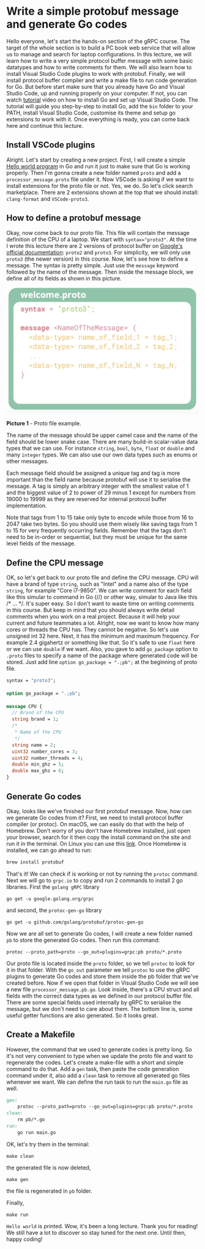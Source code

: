 # Write a simple protobuf message and generate Go codes
Hello everyone, let's start the hands-on section of the gRPC course. The target
of the whole section is to build a PC book web service that will allow us to 
manage and search for laptop configurations. In this lecture, we will learn how
to write a very simple protocol buffer message with some basic datatypes and how
to write comments for them. We will also learn how to install Visual Studio Code
plugins to work with protobuf. Finally, we will install protocol buffer
compiler and write a make file to run code generation for Go. But before start 
make sure that you already have Go and Visual Studio Code, up and running 
properly on your computer. If not, you can watch [tutorial](https://youtu.be/jRLV-1GVET4)
video on how to install Go and set up Visual Studio Code. The tutorial will 
guide you step-by-step to install Go, add the `bin` folder to your PATH, 
install Visual Studio Code, customise its theme and setup go extensions to work
with it. Once everything is ready, you can come back here and continue this
lecture.

## Install VSCode plugins
Alright. Let's start by creating a new project. First, I will create a simple
[Hello world program](code/lecture6/main.go) in Go and run it just to make sure
that Go is working properly. Then I'm gonna create a new folder named `proto` 
and add a `processor_message.proto` file under it. Now VSCode is asking if we 
want to install extensions for the proto file or not. Yes, we do. So let's 
click search marketplace. There are 2 extensions shown at the top that we 
should install: `clang-format` and `VSCode-proto3`.

## How to define a protobuf message
Okay, now come back to our proto file. This file will contain the message 
definition of the CPU of a laptop. We start with `syntax="proto3"`. At the 
time I wrote this lecture there are 2 versions of protocol buffer on [Google's 
official documentation](https://developers.google.com/protocol-buffers/docs/overview):
`proto2` and `proto3`. For simplicity, we will only use `proto3` (the newer 
version) in this course. Now, let's see how to define a message. The syntax is
pretty simple. Just use the `message` keyword followed by the name of the 
message. Then inside the message block, we define all of its fields as shown 
in this picture.

![Proto-file-example](images/lecture6/proto_file_example.png)

**Picture 1** - Proto file example.

The name of the message should be upper camel case and the name of the field 
should be lower snake case. There are many build-in scalar-value data types 
that we can use. For instance `string`, `bool`, `byte`, `float` or `double` and
many `integer` types. We can also use our own data types such as enums or other
messages.

Each message field should be assigned a unique tag and tag is more important 
than the field name because protobuf will use it to serialise the message. A 
tag is simply an arbitrary integer with the smallest value of 1 and the biggest
value of 2 to power of 29 minus 1 except for numbers from 19000 to 19999 as 
they are reserved for internal protocol buffer implementation.

Note that tags from 1 to 15 take only byte to encode while those from 16 to 
2047 take two bytes. So you should use them wisely like saving tags from 1 to 
15 for very frequently occurring fields. Remember that the tags don't need 
to be in-order or sequential, but they must be unique for the same level fields 
of the message.

## Define the CPU message
OK, so let's get back to our proto file and define the CPU message. CPU will
have a brand of type `string`, such as "Intel" and a name also of the type 
`string`, for example "Core i7-9850". We can write comment for each field like 
this simular to command in Go (//) or other way, simular to Java like this
/* ... */. It's super easy. So I don't want to waste time on writing comments 
in this course. But keep in mind that you should always write detail comments 
when you work on a real project. Because it will help your current and future 
teammates a lot. Alright, now we want to know how many cores or threads the CPU
has. They cannot be negative. So let's use unsigned int 32 here. Next, it has 
the minimum and maximum frequency. For example 2.4 gigahertz or something like 
that. So it's safe to use `float` here or we can use `double` if we want. 
Also, you gave to add `go_package` option to `.proto` files to specify a name of 
the package where generated code will be stored. Just add line 
`option go_package = ".;pb";` at the beginning of proto file.

```protobuf
syntax = "proto3";

option go_package = ".;pb";

message CPU {
  // Brand of the CPU
  string brand = 1;
  /*
   * Name of the CPU
   */
  string name = 2;
  uint32 number_cores = 3;
  uint32 number_threads = 4;
  double min_ghz = 5;
  double max_ghz = 6;
}
```

## Generate Go codes
Okay, looks like we've finished our first protobuf message. Now, how can we
generate Go codes from it? First, we need to install protocol buffer compiler
(or protoc). On macOS, we can easily do that with the help of Homebrew. Don't
worry of you don't have Homebrew installed, just open your browser, search for 
it then copy the install command on the site and run it in the terminal. On 
Linux you can use this [link](https://grpc.io/docs/protoc-installation/). Once
Homebrew is installed, we can go ahead to run:

```sh
brew install protobuf
```

That's it! We can check if is working or not by running the `protoc` command. 
Next we will go to `grpc.io` to copy and run 2 commands to install 2 go 
libraries. First the `golang gRPC` library

```shell
go get -u google.golang.org/grpc
```

and second, the `protoc-gen-go` library

```shell
go get -u github.com/golang/protobuf/protoc-gen-go
```

Now we are all set to generate Go codes, I will create a new folder named `pb` 
to store the generated Go codes. Then run this command:

```shell
protoc --proto_path=proto --go_out=plugins=grpc:pb proto/*.proto
```

Our proto file is located inside the `proto` folder, so we tell `protoc` to 
look for it in that folder. With the `go_out` parameter we tell `protoc` to use 
the gRPC plugins to generate Go codes and store them inside the pb folder that 
we've created before. Now if we open that folder in Visual Studio Code we will 
see a new file `processor_message.pb.go`. Look inside, there's a CPU struct and 
all fields with the correct data types as we defined in our protocol buffer 
file. There are some special fields used internally by gRPC to serialise the 
message, but we don't need to care about them. The bottom line is, some useful 
getter functions are also generated. So it looks great.

## Create a Makefile
However, the command that we used to generate codes is pretty long. So it's not 
very convenient to type when we update the proto file and want to regenerate 
the codes. Let's create a make-file with a short and simple command to do that.
Add a `gen` task, then paste the code generation command under it, also add a 
`clean` task to remove all generated go files whenever we want. We can define 
the run task to run the `main.go` file as well.

```makefile
gen:
	protoc --proto_path=proto --go_out=plugins=grpc:pb proto/*.proto
clean:
	rm pb/*.go
run:
	go run main.go
```

OK, let's try them in the terminal:

```shell
make clean
```

the generated file is now deleted,

```shell
make gen
```

the file is regenerated in `pb` folder.

Finally,

```shell
make run
```

`Hello world` is printed. Wow, it's been a long lecture. Thank you for
reading! We still have a lot to discover so stay tuned for the next one. Until 
then, happy coding!
